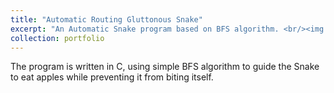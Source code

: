 ```yaml
---
title: "Automatic Routing Gluttonous Snake"
excerpt: "An Automatic Snake program based on BFS algorithm. <br/><img src='/images/AutoSnake.png'>"
collection: portfolio
---
```


The program is written in C, using simple BFS algorithm to guide the Snake to eat apples while preventing it from biting itself. 
